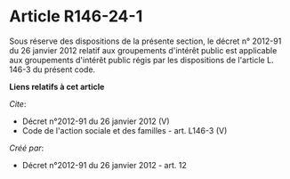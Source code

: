 # Article R146-24-1

Sous réserve des dispositions de la présente section, le décret n° 2012-91 du 26 janvier 2012 relatif aux groupements
d'intérêt public est applicable aux groupements d'intérêt public régis par les dispositions de l'article L. 146-3 du présent
code.

**Liens relatifs à cet article**

_Cite_:

  - Décret n°2012-91 du 26 janvier 2012 (V)
  - Code de l'action sociale et des familles - art. L146-3 (V)

_Créé par_:

  - Décret n°2012-91 du 26 janvier 2012 - art. 12
